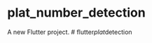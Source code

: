 # plat_number_detection

A new Flutter project.
#   f l u t t e r _ p l a t _ d e t e c t i o n  
 